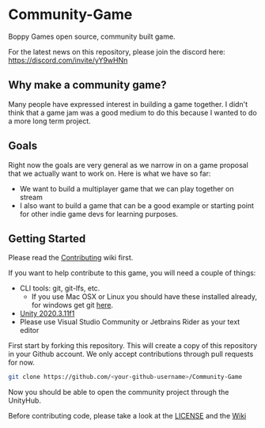 # Community-Game
Boppy Games open source, community built game.

For the latest news on this repository, please join the discord here: https://discord.com/invite/yY9wHNn

## Why make a community game?

Many people have expressed interest in building a game together. I didn't think that a game jam was a good medium to do this because I wanted to do a more long term project.

## Goals

Right now the goals are very general as we narrow in on a game proposal that we actually want to work on. Here is what we have so far:
 - We want to build a multiplayer game that we can play together on stream
 - I also want to build a game that can be a good example or starting point for other indie game devs for learning purposes.

## Getting Started

Please read the [Contributing](https://github.com/boppygames/Community-Game/wiki/Contributing-to-the-Project) wiki first.

If you want to help contribute to this game, you will need a couple of things:

 - CLI tools: git, git-lfs, etc.
   -  If you use Mac OSX or Linux you should have these installed already, for windows get git [here](https://gitforwindows.org/).
 - [Unity 2020.3.11f1](https://unity3d.com/unity/whats-new/2020.3.11)
 - Please use Visual Studio Community or Jetbrains Rider as your text editor

First start by forking this repository. This will create a copy of this repository in your Github account. We only accept contributions through pull requests for now.

```bash
git clone https://github.com/<your-github-username>/Community-Game
```

Now you should be able to open the community project through the UnityHub.

Before contributing code, please take a look at the [LICENSE](https://github.com/boppygames/Community-Game/blob/main/LICENSE) and the [Wiki](https://github.com/boppygames/Community-Game/wiki)
